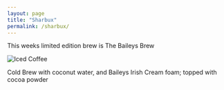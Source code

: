 ```yaml
---
layout: page
title: "Sharbux"
permalink: /sharbux/
---
```

This weeks limited edition brew is The Baileys Brew


![Iced Coffee](/assets/BaileysBrew.jpg)


Cold Brew with coconut water, and Baileys Irish Cream foam; topped with cocoa powder